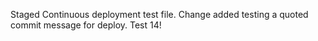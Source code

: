 Staged Continuous deployment test file. Change added
testing a quoted commit message for deploy. Test 14!
